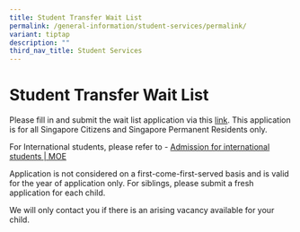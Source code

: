 ```yaml
---
title: Student Transfer Wait List
permalink: /general-information/student-services/permalink/
variant: tiptap
description: ""
third_nav_title: Student Services
---
```

<h1><strong>Student Transfer Wait List</strong></h1><p>Please fill in and submit the wait list application via this <a href="https://go.gov.sg/xpsstudenttransferwaitlistform" rel="noopener noreferrer nofollow" target="_blank">link</a>. This application is for all Singapore Citizens and Singapore Permanent Residents only.</p><p>For International students, please refer to - <a href="https://www.moe.gov.sg/international-students" rel="noopener noreferrer nofollow" target="_blank">Admission for international students | MOE</a></p><p>Application is not considered on a first-come-first-served basis and is valid for the year of application only. For siblings, please submit a fresh application for each child.&nbsp;</p><p>We will only contact you if there is an arising vacancy available for your child.</p>